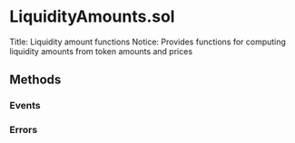 
# LiquidityAmounts.sol
Title: Liquidity amount functions
Notice: Provides functions for computing liquidity amounts from token amounts and prices

## Methods

### Events

### Errors

